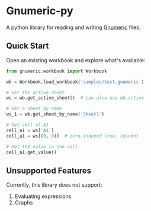 # Gnumeric-py

A python library for reading and writing [Gnumeric](http://www.gnumeric.org/) files.

## Quick Start

Open an existing workbook and explore what's available:

```python
from gnumeric.workbook import Workbook

wb = Workbook.load_workbook('samples/test.gnumeric')

# Get the active sheet
ws = wb.get_active_sheet()  # can also use wb.active

# Get a sheet by name
ws_1 = wb.get_sheet_by_name('Sheet1')

# Get cell at A1
cell_a1 = ws['A1']
cell_a1 = ws[(0, 0)]  # zero-indexed (row, column)

# Get the value in the cell
cell_a1.get_value()
```

## Unsupported Features

Currently, this library does not support:

1. Evaluating expressions
2. Graphs
